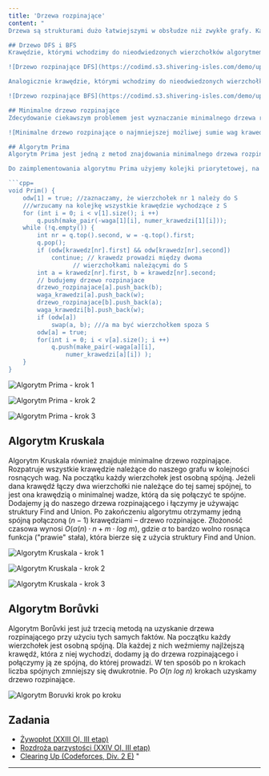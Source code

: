 ```yaml
---
title: 'Drzewa rozpinające'
content: "
Drzewa są strukturami dużo łatwiejszymi w obsłudze niż zwykłe grafy. Każdy spójny graf $G$ posiada podgraf będący drzewem, który zawiera wszystkie wierzchołki $G.$ Nazywamy go <b>drzewem rozpinającym.</b> Czasem dokładne przyjrzenie się mu znacznie ułatwia rozwiązanie problemów.

## Drzewo DFS i BFS
Krawędzie, którymi wchodzimy do nieodwiedzonych wierzchołków algorytmem $DFS$ stworzą drzewo rozpinające, które nazwiemy drzewem $DFS.$

![Drzewo rozpinające DFS](https://codimd.s3.shivering-isles.com/demo/uploads/upload_a4c396e85e42cd8c70b77b41383bf547.png)

Analogicznie krawędzie, którymi wchodzimy do nieodwiedzonych wierzchołków algorytmem $BFS$ stworzą inne drzewo rozpinające, które nazwiemy drzewem $BFS.$

![Drzewo rozpinające BFS](https://codimd.s3.shivering-isles.com/demo/uploads/upload_966a8c07c19cff247c43ef86ed2cbb75.png)

## Minimalne drzewo rozpinające
Zdecydowanie ciekawszym problemem jest wyznaczanie minimalnego drzewa rozpinającego – drzewa rozpinającego o minimalnej sumie wag krawędzi.

![Minimalne drzewo rozpinające o najmniejszej możliwej sumie wag krawedzi](https://codimd.s3.shivering-isles.com/demo/uploads/upload_7b0f63b10f4458cf3e0ebf07ed0b468e.png)

## Algorytm Prima
Algorytm Prima jest jedną z metod znajdowania minimalnego drzewa rozpinającego. Opiera się na podobnych założeniach, co algorytm Dijkstry. Załóżmy, że mamy już część naszego drzewa rozpinającego, której wierzchołki tworzą zbiór $S.$ W celu powiększenia $S$ musimy wziąć krawędź wychodzącą z $S.$ Będziemy brali zachłannie taką, która biegnie do wierzchołka spoza $S$ i ma minimalną wagę. Ten wierzchołek dodamy do naszego zbioru. W żadnym kroku nie stracimy możliwości zrobienia lepszego ruchu niż te, które wykonaliśmy.

Do zaimplementowania algorytmu Prima użyjemy kolejki priorytetowej, na którą będziemy wrzucać kolejne krawędzie wraz z wierzchołkami, do których biegną. Jego złożoność obliczeniowa wynosi $O((n + m) \ log (n +  m)).$

```cpp=
void Prim() {
	odw[1] = true; //zaznaczamy, że wierzchołek nr 1 należy do S
	///wrzucamy na kolejkę wszystkie krawędzie wychodzące z S
	for (int i = 0; i < v[1].size(); i ++)
		q.push(make_pair(-waga[1][i], numer_krawedzi[1][i]));
	while (!q.empty()) {
		int nr = q.top().second, w = -q.top().first;
		q.pop();
		if (odw[krawedz[nr].first] && odw[krawedz[nr].second])
			continue; // krawedz prowadzi między dwoma
				  // wierzchołkami należącymi do S
		int a = krawedz[nr].first, b = krawedz[nr].second;
		// budujemy drzewo rozpinajace
		drzewo_rozpinajace[a].push_back(b);
		waga_krawedzi[a].push_back(w);
		drzewo_rozpinajace[b].push_back(a);
		waga_krawedzi[b].push_back(w);
		if (odw[a])
			swap(a, b); ///a ma być wierzchołkem spoza S
		odw[a] = true;
		for(int i = 0; i < v[a].size(); i ++)
			q.push(make_pair(-waga[a][i],
				numer_krawedzi[a][i]) );
	}
}
```

![Algorytm Prima - krok 1](https://codimd.s3.shivering-isles.com/demo/uploads/upload_e52eb62d8549dff98f3efbf23ae95b23.png)

![Algorytm Prima - krok 2](https://codimd.s3.shivering-isles.com/demo/uploads/upload_d373e5e93e102f17936744a78033e4e3.png)

![Algorytm Prima - krok 3](https://codimd.s3.shivering-isles.com/demo/uploads/upload_76df0eb4119dacfd5a03776e8fb7854a.png)

## Algorytm Kruskala
Algorytm Kruskala również znajduje minimalne drzewo rozpinające. Rozpatruje wszystkie krawędzie należące do naszego grafu w kolejności rosnących wag. Na początku każdy wierzchołek jest osobną spójną. Jeżeli dana krawędź łączy dwa wierzchołki nie należące do tej samej spójnej, to jest ona krawędzią o minimalnej wadze, którą da się połączyć te spójne. Dodajemy ją do naszego drzewa rozpinającego i łączymy je używając struktury Find and Union. Po zakończeniu algorytmu otrzymamy jedną spójną połączoną $(n-1)$ krawędziami – drzewo rozpinające. Złożoność czasowa wynosi $O(\alpha(n) \cdot n + m \cdot log \ m),$ gdzie $\alpha$ to bardzo wolno rosnąca funkcja ("prawie" stała), która bierze się z użycia struktury Find and Union.

![Algorytm Kruskala - krok 1](https://codimd.s3.shivering-isles.com/demo/uploads/upload_60cdead21fff6c4b8451f6c7e2b0428c.png)

![Algorytm Kruskala - krok 2](https://codimd.s3.shivering-isles.com/demo/uploads/upload_3e1b968a38b4cdb8ad63ad0362fdf1cd.png)

![Algorytm Kruskala - krok 3](https://codimd.s3.shivering-isles.com/demo/uploads/upload_984e76ee2f5ca65caabc1af52bf43cca.png)

## Algorytm Borůvki
Algorytm Borůvki jest już trzecią metodą na uzyskanie drzewa rozpinającego przy użyciu tych samych faktów. Na początku każdy wierzchołek jest osobną spójną. Dla każdej z nich weźmiemy najlżejszą krawędź, która z niej wychodzi, dodamy ją do drzewa rozpinającego i połączymy ją ze spójną, do której prowadzi. W ten sposób po n krokach liczba spójnych zmniejszy się dwukrotnie. Po $O(n\ log\ n)$ krokach uzyskamy drzewo rozpinające.

![Algorytm Boruvki krok po kroku](https://codimd.s3.shivering-isles.com/demo/uploads/upload_a2c40b3742e27b6a73a57aeb987e3abb.png)

## Zadania
- [Żywopłot (XXIII OI, III etap)](https://szkopul.edu.pl/problemset/problem/dABzva_j1-BvzKMsyxkuRoue/site/?key=statement)
- [Rozdroża parzystości (XXIV OI, III etap)](https://szkopul.edu.pl/problemset/problem/-7cqC3RrH4e-Ar7DWy4GKzLv/site/?key=statement)
- [Clearing Up (Codeforces, Div. 2 E)](https://codeforces.com/contest/141/problem/E)
"
---
```

